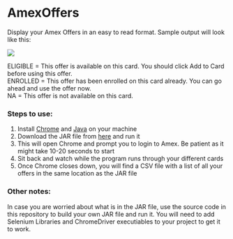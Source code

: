 # AmexOffers
Display your Amex Offers in an easy to read format. Sample output will look like this:

<img src="https://i.imgur.com/BTxn6G6.png" />

ELIGIBLE = This offer is available on this card. You should click Add to Card before using this offer.<br />
ENROLLED = This offer has been enrolled on this card already. You can go ahead and use the offer now.<br />
NA       = This offer is not available on this card.<br />

### Steps to use:
1. Install <a href="https://www.google.com/chrome/">Chrome</a> and <a href="https://java.com/en/download/">Java</a> on your machine
2. Download the JAR file from <a href="https://github.com/350HP/AmexOffers/raw/master/AmexOffers.jar">here</a> and run it
3. This will open Chrome and prompt you to login to Amex. Be patient as it might take 10-20 seconds to start
4. Sit back and watch while the program runs through your different cards
5. Once Chrome closes down, you will find a CSV file with a list of all your offers in the same location as the JAR file

### Other notes:
In case you are worried about what is in the JAR file, use the source code in this repository to build your own JAR file and run it. You will need to add Selenium Libraries and ChromeDriver executiables to your project to get it to work.
